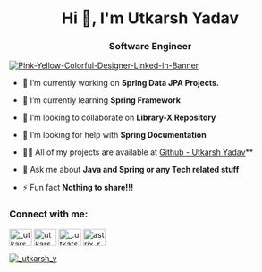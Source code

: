 <!-- ### Hello, I'm Utkarsh Yadav! 👋



- 🔭 I’m currently working on Spring Data JPA Projects.
- 🌱 I’m currently learning Spring Framework.
- 👯 I’m looking to collaborate on my Book-management Repository.
- 🤔 I’m looking for help with Spring Documentation.
- 💬 Ask me about Java and Spring or any Tech related informantion.
- 📫 How to reach me: [Twitter - Utkarsh Yadav](https://twitter.com/_utkarsh_y) 
- 😄 Pronouns: He/His
- ⚡ Fun fact: I am a tier 3 College Student working on Spring Framework lol!!!

<div style="margin-left: 30px;">
<a href="https://github.com/Rytnix">
  <img align="center" src="https://github-readme-stats.anuraghazra1.vercel.app/api/top-langs/?username=Rytnix&layout=compact&theme=radical" />
</a>
</div>
-->
<h1 align="center">Hi 👋, I'm Utkarsh Yadav</h1>
<h3 align="center">Software Engineer</h3>

<a href="https://linkedin.com/in/utkarsh1510" align="center" ><img align="center" src="https://i.ibb.co/7bRVJ5d/Pink-Yellow-Colorful-Designer-Linked-In-Banner.png" alt="Pink-Yellow-Colorful-Designer-Linked-In-Banner" border="0"></a>

- 🔭 I’m currently working on **Spring Data JPA Projects.**

- 🌱 I’m currently learning **Spring Framework**

- 👯 I’m looking to collaborate on **Library-X Repository**

- 🤝 I’m looking for help with **Spring Documentation**

- 👨‍💻 All of my projects are available at  [Github - Utkarsh Yadav](https://github.com/Rytnix)**

- 💬 Ask me about **Java and Spring or any Tech related stuff**

- ⚡ Fun fact **Nothing to share!!!**

<h3 align="left">Connect with me:</h3>
<p align="left">
<a href="https://twitter.com/_utkarsh_y" target="blank"><img align="center" src="https://raw.githubusercontent.com/rahuldkjain/github-profile-readme-generator/master/src/images/icons/Social/twitter.svg" alt="_utkarsh_y" height="30" width="40" /></a>
<a href="https://linkedin.com/in/utkarsh1510" target="blank"><img align="center" src="https://raw.githubusercontent.com/rahuldkjain/github-profile-readme-generator/master/src/images/icons/Social/linked-in-alt.svg" alt="utkarsh1510" height="30" width="40" /></a>
<a href="https://instagram.com/_.utkarsh._y" target="blank"><img align="center" src="https://raw.githubusercontent.com/rahuldkjain/github-profile-readme-generator/master/src/images/icons/Social/instagram.svg" alt="_.utkarsh._y" height="30" width="40" /></a>
<a href="https://www.codechef.com/users/astrix_rytnix" target="blank"><img align="center" src="https://cdn.jsdelivr.net/npm/simple-icons@3.1.0/icons/codechef.svg" alt="astrix_rytnix" height="30" width="40" /></a>
</p>



<p align="left"> <a href="https://twitter.com/_utkarsh_y" target="blank"><img src="https://img.shields.io/twitter/follow/_utkarsh_y?logo=twitter&style=for-the-badge" alt="_utkarsh_y" /></a> </p>



<!-- ![channel art (2)](https://user-images.githubusercontent.com/61384940/168912323-a32dc3b1-0e9f-49a2-a290-bbfed2b0fc12.png) -->



